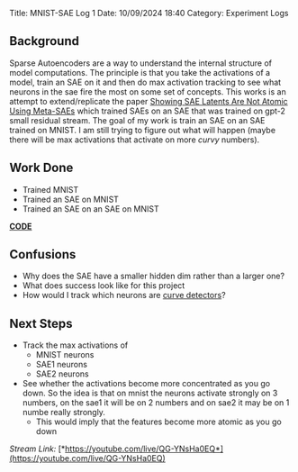 Title: MNIST-SAE Log 1 
Date: 10/09/2024 18:40
Category: Experiment Logs 

## Background
Sparse Autoencoders are a way to understand the internal structure of model computations. The principle is that you take the activations of a model, train an SAE on it and then do max activation tracking to see what neurons in the sae fire the most on some set of concepts. This works is an attempt to extend/replicate the paper [Showing SAE Latents Are Not Atomic Using Meta-SAEs](https://www.alignmentforum.org/posts/TMAmHh4DdMr4nCSr5/showing-sae-latents-are-not-atomic-using-meta-saes) which trained SAEs on an SAE that was trained on gpt-2 small residual stream. The goal of my work is train an SAE on an SAE trained on MNIST. I am still trying to figure out what will happen (maybe there will be max activations that activate on more *curvy* numbers). 

## Work Done
- Trained MNIST
- Trained an SAE on MNIST 
- Trained an SAE on an SAE on MNIST 

[__CODE__](https://github.com/jain18ayush/mnist-sae)

## Confusions
- Why does the SAE have a smaller hidden dim rather than a larger one? 
- What does success look like for this project 
- How would I track which neurons are [curve detectors](https://distill.pub/2020/circuits/curve-detectors/)?

## Next Steps 
- Track the max activations of 
    - MNIST neurons
    - SAE1 neurons 
    - SAE2 neurons 
- See whether the activations become more concentrated as you go down. So the idea is that on mnist the neurons activate strongly on 3 numbers, on the sae1 it will be on 2 numbers and on sae2 it may be on 1 numbe really strongly. 
    - This would imply that the features become more atomic as you go down 

*Stream Link:* [*https://youtube.com/live/QG-YNsHa0EQ*](https://youtube.com/live/QG-YNsHa0EQ)
